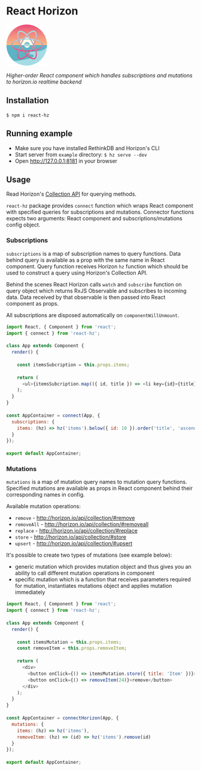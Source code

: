 # React Horizon

<img src="logo.png" width="110" height="110" alt="logo" />

*Higher-order React component which handles subscriptions and mutations to horizon.io realtime backend*

## Installation
```
$ npm i react-hz
```

## Running example
- Make sure you have installed RethinkDB and Horizon's CLI
- Start server from `example` directory: `$ hz serve --dev`
- Open http://127.0.0.1:8181 in your browser

## Usage

Read Horizon's [Collection API](http://horizon.io/api/collection/) for querying methods.

`react-hz` package provides `connect` function which wraps React component with specified queries for subscriptions and mutations. Connector functions expects two arguments: React component and subscriptions/mutations config object.

### Subscriptions

`subscriptions` is a map of subscription names to query functions. Data behind query is available as a prop with the same name in React component. Query function receives Horizon `hz` function which should be used to construct a query using Horizon's Collection API.

Behind the scenes React Horizon calls `watch` and `subscribe` function on query object which returns RxJS Observable and subscribes to incoming data. Data received by that observable is then passed into React component as props.

All subscriptions are disposed automatically on `componentWillUnmount`.

```js
import React, { Component } from 'react';
import { connect } from 'react-hz';

class App extends Component {
  render() {

    const itemsSubcription = this.props.items;

    return (
      <ul>{itemsSubcription.map(({ id, title }) => <li key={id}>{title}</li>)}</ul>
    );
  }
}

const AppContainer = connect(App, {
  subscriptions: {
    items: (hz) => hz('items').below({ id: 10 }).order('title', 'ascending')
  }
});

export default AppContainer;
```

### Mutations

`mutations` is a map of mutation query names to mutation query functions. Specified mutations are available as props in React component behind their corresponding names in config.

Available mutation operations:
- `remove` - http://horizon.io/api/collection/#remove
- `removeAll` - http://horizon.io/api/collection/#removeall
- `replace` - http://horizon.io/api/collection/#replace
- `store` - http://horizon.io/api/collection/#store
- `upsert` - http://horizon.io/api/collection/#upsert

It's possible to create two types of mutations (see example below):
- generic mutation which provides mutation object and thus gives you an ability to call different mutation operations in component
- specific mutation which is a function that receives parameters required for mutation, instantiates mutations object and applies mutation immediately

```js
import React, { Component } from 'react';
import { connect } from 'react-hz';

class App extends Component {
  render() {

    const itemsMutation = this.props.items;
    const removeItem = this.props.removeItem;

    return (
      <div>
        <button onClick={() => itemsMutation.store({ title: 'Item' })}>add</button>
        <button onClick={() => removeItem(24)}>remove</button>
      </div>
    );
  }
}

const AppContainer = connectHorizon(App, {
  mutations: {
    items: (hz) => hz('items'),
    removeItem: (hz) => (id) => hz('items').remove(id)
  }
});

export default AppContainer;

```
